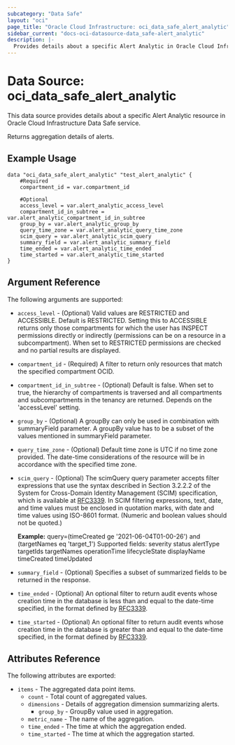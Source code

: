 ```yaml
---
subcategory: "Data Safe"
layout: "oci"
page_title: "Oracle Cloud Infrastructure: oci_data_safe_alert_analytic"
sidebar_current: "docs-oci-datasource-data_safe-alert_analytic"
description: |-
  Provides details about a specific Alert Analytic in Oracle Cloud Infrastructure Data Safe service
---
```


# Data Source: oci_data_safe_alert_analytic
This data source provides details about a specific Alert Analytic resource in Oracle Cloud Infrastructure Data Safe service.

Returns aggregation details of alerts.


## Example Usage

```hcl
data "oci_data_safe_alert_analytic" "test_alert_analytic" {
	#Required
	compartment_id = var.compartment_id

	#Optional
	access_level = var.alert_analytic_access_level
	compartment_id_in_subtree = var.alert_analytic_compartment_id_in_subtree
	group_by = var.alert_analytic_group_by
	query_time_zone = var.alert_analytic_query_time_zone
	scim_query = var.alert_analytic_scim_query
	summary_field = var.alert_analytic_summary_field
	time_ended = var.alert_analytic_time_ended
	time_started = var.alert_analytic_time_started
}
```

## Argument Reference

The following arguments are supported:

* `access_level` - (Optional) Valid values are RESTRICTED and ACCESSIBLE. Default is RESTRICTED. Setting this to ACCESSIBLE returns only those compartments for which the user has INSPECT permissions directly or indirectly (permissions can be on a resource in a subcompartment). When set to RESTRICTED permissions are checked and no partial results are displayed. 
* `compartment_id` - (Required) A filter to return only resources that match the specified compartment OCID.
* `compartment_id_in_subtree` - (Optional) Default is false. When set to true, the hierarchy of compartments is traversed and all compartments and subcompartments in the tenancy are returned. Depends on the 'accessLevel' setting. 
* `group_by` - (Optional) A groupBy can only be used in combination with summaryField parameter. A groupBy value has to be a subset of the values mentioned in summaryField parameter. 
* `query_time_zone` - (Optional) Default time zone is UTC if no time zone provided. The date-time considerations of the resource will be in accordance with the specified time zone. 
* `scim_query` - (Optional) The scimQuery query parameter accepts filter expressions that use the syntax described in Section 3.2.2.2 of the System for Cross-Domain Identity Management (SCIM) specification, which is available at [RFC3339](https://tools.ietf.org/html/draft-ietf-scim-api-12). In SCIM filtering expressions, text, date, and time values must be enclosed in quotation marks, with date and time values using ISO-8601 format. (Numeric and boolean values should not be quoted.)

	**Example:** query=(timeCreated ge '2021-06-04T01-00-26') and (targetNames eq 'target_1') Supported fields: severity status alertType targetIds targetNames operationTime lifecycleState displayName timeCreated timeUpdated 
* `summary_field` - (Optional) Specifies a subset of summarized fields to be returned in the response.
* `time_ended` - (Optional) An optional filter to return audit events whose creation time in the database is less than and equal to the date-time specified, in the format defined by [RFC3339](https://tools.ietf.org/html/rfc3339). 
* `time_started` - (Optional) An optional filter to return audit events whose creation time in the database is greater than and equal to the date-time specified, in the format defined by [RFC3339](https://tools.ietf.org/html/rfc3339). 


## Attributes Reference

The following attributes are exported:

* `items` - The aggregated data point items.
	* `count` - Total count of aggregated values.
	* `dimensions` - Details of aggregation dimension summarizing alerts.
		* `group_by` - GroupBy value used in aggregation.
	* `metric_name` - The name of the aggregation.
	* `time_ended` - The time at which the aggregation ended.
	* `time_started` - The time at which the aggregation started.

